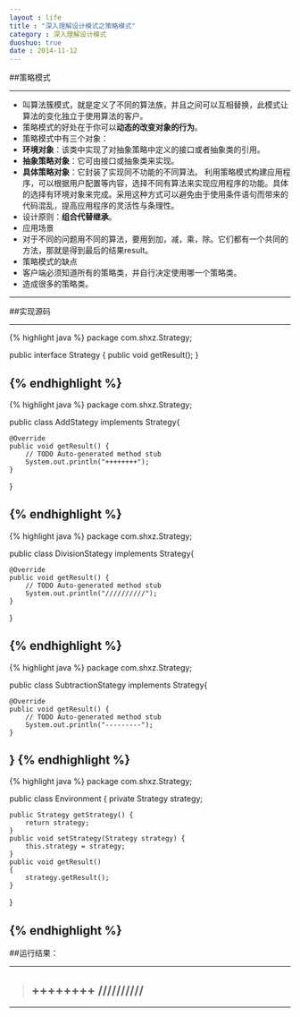 ```yaml
---
layout : life
title : "深入理解设计模式之策略模式"
category : 深入理解设计模式
duoshuo: true
date : 2014-11-12
---
```


##策略模式

-------------

* 叫算法簇模式，就是定义了不同的算法族，并且之间可以互相替换，此模式让算法的变化独立于使用算法的客户。 
* 策略模式的好处在于你可以**动态的改变对象的行为**。
* 策略模式中有三个对象：
 * **环境对象**：该类中实现了对抽象策略中定义的接口或者抽象类的引用。
 * **抽象策略对象**：它可由接口或抽象类来实现。
 * **具体策略对象**：它封装了实现同不功能的不同算法。
利用策略模式构建应用程序，可以根据用户配置等内容，选择不同有算法来实现应用程序的功能。具体的选择有环境对象来完成。采用这种方式可以避免由于使用条件语句而带来的代码混乱，提高应用程序的灵活性与条理性。
* 设计原则：**组合代替继承**。
* 应用场景
 * 对于不同的问题用不同的算法，要用到加，减，乘，除。它们都有一个共同的方法，那就是得到最后的结果result。
* 策略模式的缺点
 * 客户端必须知道所有的策略类，并自行决定使用哪一个策略类。
 * 造成很多的策略类。
 
-----------

##实现源码

------------

{% highlight java %}
package com.shxz.Strategy;

public interface Strategy {
	public void getResult();
}

{% endhighlight %}
-----------
{% highlight java %}
package com.shxz.Strategy;

public class AddStategy implements Strategy{

	@Override
	public void getResult() {
		// TODO Auto-generated method stub
		System.out.println("++++++++");
	}

}

{% endhighlight %}
-----------
{% highlight java %}
package com.shxz.Strategy;

public class DivisionStategy implements Strategy{

	@Override
	public void getResult() {
		// TODO Auto-generated method stub
		System.out.println("//////////");
	}
}

{% endhighlight %}
-----------
{% highlight java %}
package com.shxz.Strategy;

public class SubtractionStategy implements Strategy{

	@Override
	public void getResult() {
		// TODO Auto-generated method stub
		System.out.println("---------");
	}
}
{% endhighlight %}
-----------
{% highlight java %}
package com.shxz.Strategy;

public class Environment {
	private Strategy strategy;

	public Strategy getStrategy() {
		return strategy;
	}
	public void setStrategy(Strategy strategy) {
		this.strategy = strategy;
	}
	public void getResult()
	{
		strategy.getResult();
	}
}

{% endhighlight %}
-----------

##运行结果：

----------------
>++++++++
>//////////
>---------

----------------